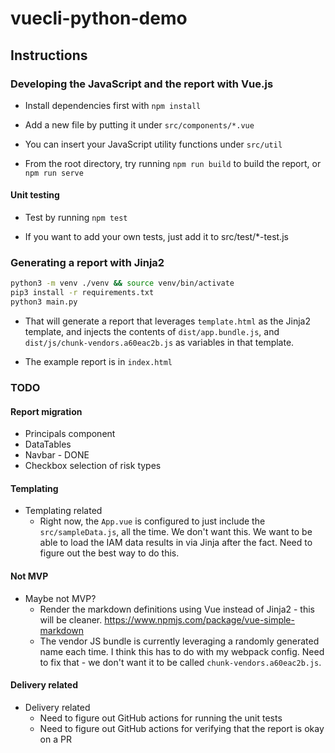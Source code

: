 # vuecli-python-demo

## Instructions

### Developing the JavaScript and the report with Vue.js

* Install dependencies first with `npm install`

* Add a new file by putting it under `src/components/*.vue`

* You can insert your JavaScript utility functions under `src/util`

* From the root directory, try running `npm run build` to build the report, or `npm run serve`

#### Unit testing

* Test by running `npm test`

* If you want to add your own tests, just add it to src/test/*-test.js

### Generating a report with Jinja2

```bash
python3 -m venv ./venv && source venv/bin/activate
pip3 install -r requirements.txt
python3 main.py
```

* That will generate a report that leverages `template.html` as the Jinja2 template, and injects the contents of `dist/app.bundle.js`, and `dist/js/chunk-vendors.a60eac2b.js` as variables in that template.

* The example report is in `index.html`


### TODO

#### Report migration
* Principals component
* DataTables
* Navbar - DONE
* Checkbox selection of risk types

#### Templating
* Templating related
    * Right now, the `App.vue` is configured to just include the `src/sampleData.js`, all the time. We don't want this. We want to be able to load the IAM data results in via Jinja after the fact. Need to figure out the best way to do this.

#### Not MVP

* Maybe not MVP?
  * Render the markdown definitions using Vue instead of Jinja2 - this will be cleaner. https://www.npmjs.com/package/vue-simple-markdown
  * The vendor JS bundle is currently leveraging a randomly generated name each time. I think this has to do with my webpack config. Need to fix that - we don't want it to be called `chunk-vendors.a60eac2b.js`.

#### Delivery related
* Delivery related
  * Need to figure out GitHub actions for running the unit tests
  * Need to figure out GitHub actions for verifying that the report is okay on a PR
